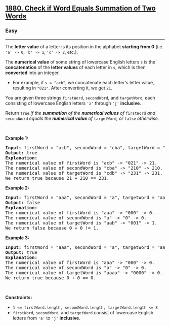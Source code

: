 <h2><a href="https://leetcode.com/problems/check-if-word-equals-summation-of-two-words/">1880. Check if Word Equals Summation of Two Words</a></h2><h3>Easy</h3><hr><div><p>The <strong>letter value</strong> of a letter is its position in the alphabet <strong>starting from 0</strong> (i.e. <code>'a' -&gt; 0</code>, <code>'b' -&gt; 1</code>, <code>'c' -&gt; 2</code>, etc.).</p>

<p>The <strong>numerical value</strong> of some string of lowercase English letters <code>s</code> is the <strong>concatenation</strong> of the <strong>letter values</strong> of each letter in <code>s</code>, which is then <strong>converted</strong> into an integer.</p>

<ul>
	<li>For example, if <code>s = "acb"</code>, we concatenate each letter's letter value, resulting in <code>"021"</code>. After converting it, we get <code>21</code>.</li>
</ul>

<p>You are given three strings <code>firstWord</code>, <code>secondWord</code>, and <code>targetWord</code>, each consisting of lowercase English letters <code>'a'</code> through <code>'j'</code> <strong>inclusive</strong>.</p>

<p>Return <code>true</code> <em>if the <strong>summation</strong> of the <strong>numerical values</strong> of </em><code>firstWord</code><em> and </em><code>secondWord</code><em> equals the <strong>numerical value</strong> of </em><code>targetWord</code><em>, or </em><code>false</code><em> otherwise.</em></p>

<p>&nbsp;</p>
<p><strong>Example 1:</strong></p>

<pre><strong>Input:</strong> firstWord = "acb", secondWord = "cba", targetWord = "cdb"
<strong>Output:</strong> true
<strong>Explanation:</strong>
The numerical value of firstWord is "acb" -&gt; "021" -&gt; 21.
The numerical value of secondWord is "cba" -&gt; "210" -&gt; 210.
The numerical value of targetWord is "cdb" -&gt; "231" -&gt; 231.
We return true because 21 + 210 == 231.
</pre>

<p><strong>Example 2:</strong></p>

<pre><strong>Input:</strong> firstWord = "aaa", secondWord = "a", targetWord = "aab"
<strong>Output:</strong> false
<strong>Explanation:</strong> 
The numerical value of firstWord is "aaa" -&gt; "000" -&gt; 0.
The numerical value of secondWord is "a" -&gt; "0" -&gt; 0.
The numerical value of targetWord is "aab" -&gt; "001" -&gt; 1.
We return false because 0 + 0 != 1.
</pre>

<p><strong>Example 3:</strong></p>

<pre><strong>Input:</strong> firstWord = "aaa", secondWord = "a", targetWord = "aaaa"
<strong>Output:</strong> true
<strong>Explanation:</strong> 
The numerical value of firstWord is "aaa" -&gt; "000" -&gt; 0.
The numerical value of secondWord is "a" -&gt; "0" -&gt; 0.
The numerical value of targetWord is "aaaa" -&gt; "0000" -&gt; 0.
We return true because 0 + 0 == 0.
</pre>

<p>&nbsp;</p>
<p><strong>Constraints:</strong></p>

<ul>
	<li><code>1 &lt;= firstWord.length, </code><code>secondWord.length, </code><code>targetWord.length &lt;= 8</code></li>
	<li><code>firstWord</code>, <code>secondWord</code>, and <code>targetWord</code> consist of lowercase English letters from <code>'a'</code> to <code>'j'</code> <strong>inclusive</strong>.</li>
</ul>
</div>